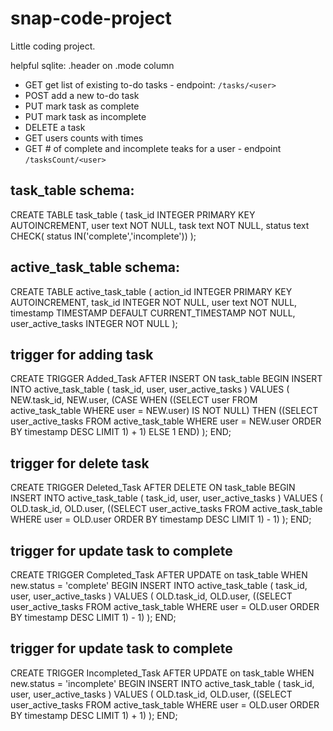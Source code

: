 # snap-code-project
Little coding project.

helpful sqlite:
.header on
.mode column

* GET get list of existing to-do tasks - endpoint: `/tasks/<user>`
* POST add a new to-do task
* PUT mark task as complete
* PUT mark task as incomplete
* DELETE a task
* GET users counts with times 
* GET # of complete and incomplete teaks for a user - endpoint `/tasksCount/<user>`

## task_table schema:
CREATE TABLE task_table (
task_id INTEGER PRIMARY KEY AUTOINCREMENT,
user text NOT NULL,
task text NOT NULL,
status text CHECK( status IN('complete','incomplete'))
);

## active_task_table schema:
CREATE TABLE active_task_table (
action_id INTEGER PRIMARY KEY AUTOINCREMENT,
task_id INTEGER NOT NULL,
user text NOT NULL,
timestamp TIMESTAMP DEFAULT CURRENT_TIMESTAMP NOT NULL,
user_active_tasks INTEGER NOT NULL
);

## trigger for adding task
CREATE TRIGGER Added_Task
    AFTER INSERT ON task_table
BEGIN
        INSERT INTO active_task_table (
            task_id,
            user,
            user_active_tasks
        )
        VALUES
        (
            NEW.task_id,
            NEW.user,
            (CASE WHEN ((SELECT user 
                        FROM active_task_table
                        WHERE user = NEW.user) IS NOT NULL)
            THEN ((SELECT user_active_tasks
                    FROM active_task_table
                    WHERE user = NEW.user
                    ORDER BY timestamp DESC
                    LIMIT 1) + 1)
            ELSE 1
            END)
        );
END;

## trigger for delete task
CREATE TRIGGER Deleted_Task
    AFTER DELETE ON task_table
BEGIN
        INSERT INTO active_task_table (
            task_id,
            user,
            user_active_tasks
        )
        VALUES
        (
            OLD.task_id,
            OLD.user,
            ((SELECT user_active_tasks
                FROM active_task_table
                WHERE user = OLD.user
                ORDER BY timestamp DESC
                LIMIT 1) - 1)
        );
END;

## trigger for update task to complete
CREATE TRIGGER Completed_Task
    AFTER UPDATE on task_table
    WHEN new.status = 'complete'
BEGIN
        INSERT INTO active_task_table (
            task_id,
            user,
            user_active_tasks
        )
        VALUES
        (
            OLD.task_id,
            OLD.user,
            ((SELECT user_active_tasks
                FROM active_task_table
                WHERE user = OLD.user
                ORDER BY timestamp DESC
                LIMIT 1) - 1)
        );
END;

## trigger for update task to complete
CREATE TRIGGER Incompleted_Task
    AFTER UPDATE on task_table
    WHEN new.status = 'incomplete'
BEGIN
        INSERT INTO active_task_table (
            task_id,
            user,
            user_active_tasks
        )
        VALUES
        (
            OLD.task_id,
            OLD.user,
            ((SELECT user_active_tasks
                FROM active_task_table
                WHERE user = OLD.user
                ORDER BY timestamp DESC
                LIMIT 1) + 1)
        );
END;
